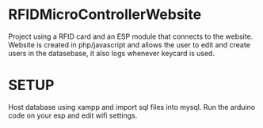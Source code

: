 # RFIDMicroControllerWebsite
Project using a RFID card and an ESP module that connects to the website. Website is created in php/javascript and allows the user to edit and create users in the datasebase, it also logs whenever keycard is used. 

# SETUP
Host database using xampp and import sql files into mysql. Run the arduino code on your esp and edit wifi settings.
